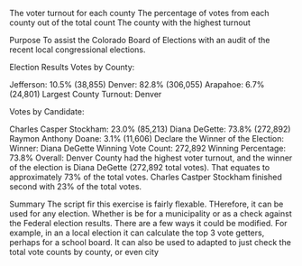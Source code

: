 The voter turnout for each county
The percentage of votes from each county out of the total count
The county with the highest turnout


Purpose
To assist the Colorado Board of Elections with an audit of the recent local congressional elections. 


Election Results
Votes by County:

Jefferson: 10.5% (38,855)
Denver: 82.8% (306,055)
Arapahoe: 6.7% (24,801)
Largest County Turnout: Denver

Votes by Candidate:

Charles Casper Stockham: 23.0% (85,213)
Diana DeGette: 73.8% (272,892)
Raymon Anthony Doane: 3.1% (11,606)
Declare the Winner of the Election:
Winner: Diana DeGette
Winning Vote Count: 272,892
Winning Percentage: 73.8%
Overall: Denver County had the highest voter turnout, and the winner of the election is Diana DeGette (272,892 total votes).  That equates to approximately 73% of the total votes. Charles Castper Stockham finished second with 23% of the total votes. 

Summary
The script fir this exercise is fairly flexable.  THerefore, it can be used for any election.  Whether is be for a municipality or as a check against the Federal election results.  There are a few ways it could be modified.  For example, in an a local election it can calculate the top 3 vote getters, perhaps for a school board.  It can also be used to adapted to just check the total vote counts by county, or even city
